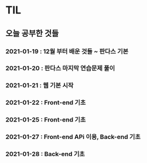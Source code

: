 # TIL

## 오늘 공부한 것들

### 2021-01-19 : 12월 부터 배운 것들 ~ 판다스 기본 
### 2021-01-20 : 판다스 마지막 연습문제 풀이 
### 2021-01-21 : 웹 기본 시작
### 2021-01-22 : Front-end 기초 
### 2021-01-25 : Front-end 기초 
### 2021-01-27 : Front-end APi 이용, Back-end 기초
### 2021-01-28 : Back-end 기초

